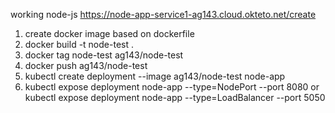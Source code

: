 working node-js
https://node-app-service1-ag143.cloud.okteto.net/create

1) create docker image based on dockerfile
2) docker build -t node-test .
3) docker tag node-test ag143/node-test
4) docker push ag143/node-test
5) kubectl create deployment --image ag143/node-test node-app
6) kubectl expose deployment node-app --type=NodePort --port 8080
or 
 kubectl expose deployment node-app --type=LoadBalancer --port 5050
